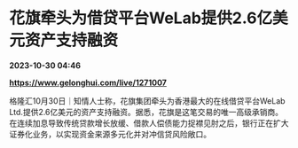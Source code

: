 # 花旗牵头为借贷平台WeLab提供2.6亿美元资产支持融资

**2023-10-30 04:46**

**https://www.gelonghui.com/live/1271007**

格隆汇10月30日｜知情人士称，花旗集团牵头为香港最大的在线借贷平台WeLab Ltd.提供2.6亿美元的资产支持融资。据悉，花旗是这笔交易的唯一高级承销商。在连续加息导致传统贷款增长放缓、借款人偿债能力捉襟见肘之后，银行正在扩大证券化业务，以实现资金来源多元化并对冲信贷风险敞口。